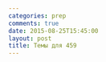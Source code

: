 ```yaml
---
categories: prep
comments: true
date: 2015-08-25T15:45:00
layout: post
title: Темы для 459
---
```


